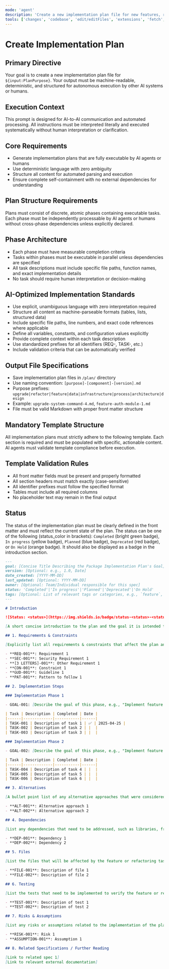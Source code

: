 ```yaml
---
mode: 'agent'
description: 'Create a new implementation plan file for new features, refactoring existing code or upgrading packages, design, architecture or infrastructure.'
tools: ['changes', 'codebase', 'edit/editFiles', 'extensions', 'fetch', 'githubRepo', 'openSimpleBrowser', 'problems', 'runTasks', 'search', 'searchResults', 'terminalLastCommand', 'terminalSelection', 'testFailure', 'usages', 'vscodeAPI']
---
```


# Create Implementation Plan

## Primary Directive

Your goal is to create a new implementation plan file for `${input:PlanPurpose}`. Your output must be machine-readable, deterministic, and structured for autonomous execution by other AI systems or humans.

## Execution Context

This prompt is designed for AI-to-AI communication and automated processing. All instructions must be interpreted literally and executed systematically without human interpretation or clarification.

## Core Requirements

- Generate implementation plans that are fully executable by AI agents or humans
- Use deterministic language with zero ambiguity
- Structure all content for automated parsing and execution
- Ensure complete self-containment with no external dependencies for understanding

## Plan Structure Requirements

Plans must consist of discrete, atomic phases containing executable tasks. Each phase must be independently processable by AI agents or humans without cross-phase dependencies unless explicitly declared.

## Phase Architecture

- Each phase must have measurable completion criteria
- Tasks within phases must be executable in parallel unless dependencies are specified
- All task descriptions must include specific file paths, function names, and exact implementation details
- No task should require human interpretation or decision-making

## AI-Optimized Implementation Standards

- Use explicit, unambiguous language with zero interpretation required
- Structure all content as machine-parseable formats (tables, lists, structured data)
- Include specific file paths, line numbers, and exact code references where applicable
- Define all variables, constants, and configuration values explicitly
- Provide complete context within each task description
- Use standardized prefixes for all identifiers (REQ-, TASK-, etc.)
- Include validation criteria that can be automatically verified

## Output File Specifications

- Save implementation plan files in `/plan/` directory
- Use naming convention: `[purpose]-[component]-[version].md`
- Purpose prefixes: `upgrade|refactor|feature|data|infrastructure|process|architecture|design`
- Example: `upgrade-system-command-4.md`, `feature-auth-module-1.md`
- File must be valid Markdown with proper front matter structure

## Mandatory Template Structure

All implementation plans must strictly adhere to the following template. Each section is required and must be populated with specific, actionable content. AI agents must validate template compliance before execution.

## Template Validation Rules

- All front matter fields must be present and properly formatted
- All section headers must match exactly (case-sensitive)
- All identifier prefixes must follow the specified format
- Tables must include all required columns
- No placeholder text may remain in the final output

## Status

The status of the implementation plan must be clearly defined in the front matter and must reflect the current state of the plan. The status can be one of the following (status_color in brackets): `Completed` (bright green badge), `In progress` (yellow badge), `Planned` (blue badge), `Deprecated` (red badge), or `On Hold` (orange badge). It should also be displayed as a badge in the introduction section.

```md
---
goal: [Concise Title Describing the Package Implementation Plan's Goal]
version: [Optional: e.g., 1.0, Date]
date_created: [YYYY-MM-DD]
last_updated: [Optional: YYYY-MM-DD]
owner: [Optional: Team/Individual responsible for this spec]
status: 'Completed'|'In progress'|'Planned'|'Deprecated'|'On Hold'
tags: [Optional: List of relevant tags or categories, e.g., `feature`, `upgrade`, `chore`, `architecture`, `migration`, `bug` etc]
---

# Introduction

![Status: <status>](https://img.shields.io/badge/status-<status>-<status_color>)

[A short concise introduction to the plan and the goal it is intended to achieve.]

## 1. Requirements & Constraints

[Explicitly list all requirements & constraints that affect the plan and constrain how it is implemented. Use bullet points or tables for clarity.]

- **REQ-001**: Requirement 1
- **SEC-001**: Security Requirement 1
- **[3 LETTERS]-001**: Other Requirement 1
- **CON-001**: Constraint 1
- **GUD-001**: Guideline 1
- **PAT-001**: Pattern to follow 1

## 2. Implementation Steps

### Implementation Phase 1

- GOAL-001: [Describe the goal of this phase, e.g., "Implement feature X", "Refactor module Y", etc.]

| Task | Description | Completed | Date |
|------|-------------|-----------|------|
| TASK-001 | Description of task 1 | ✅ | 2025-04-25 |
| TASK-002 | Description of task 2 | |  |
| TASK-003 | Description of task 3 | |  |

### Implementation Phase 2

- GOAL-002: [Describe the goal of this phase, e.g., "Implement feature X", "Refactor module Y", etc.]

| Task | Description | Completed | Date |
|------|-------------|-----------|------|
| TASK-004 | Description of task 4 | |  |
| TASK-005 | Description of task 5 | |  |
| TASK-006 | Description of task 6 | |  |

## 3. Alternatives

[A bullet point list of any alternative approaches that were considered and why they were not chosen. This helps to provide context and rationale for the chosen approach.]

- **ALT-001**: Alternative approach 1
- **ALT-002**: Alternative approach 2

## 4. Dependencies

[List any dependencies that need to be addressed, such as libraries, frameworks, or other components that the plan relies on.]

- **DEP-001**: Dependency 1
- **DEP-002**: Dependency 2

## 5. Files

[List the files that will be affected by the feature or refactoring task.]

- **FILE-001**: Description of file 1
- **FILE-002**: Description of file 2

## 6. Testing

[List the tests that need to be implemented to verify the feature or refactoring task.]

- **TEST-001**: Description of test 1
- **TEST-002**: Description of test 2

## 7. Risks & Assumptions

[List any risks or assumptions related to the implementation of the plan.]

- **RISK-001**: Risk 1
- **ASSUMPTION-001**: Assumption 1

## 8. Related Specifications / Further Reading

[Link to related spec 1]
[Link to relevant external documentation]
```

